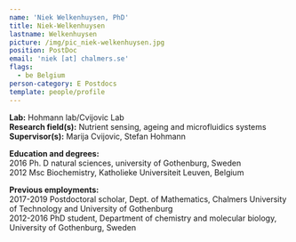 ```yaml
---
name: 'Niek Welkenhuysen, PhD'
title: Niek-Welkenhuysen
lastname: Welkenhuysen
picture: /img/pic_niek-welkenhuysen.jpg
position: PostDoc
email: 'niek [at] chalmers.se'
flags:
  - be Belgium
person-category: E Postdocs
template: people/profile
---
```

**Lab:** Hohmann lab/Cvijovic Lab  
**Research field(s):** Nutrient sensing, ageing and microfluidics systems  
**Supervisor(s):** Marija Cvijovic, Stefan Hohmann

**Education and degrees:**  
2016 Ph. D natural sciences, university of Gothenburg, Sweden  
2012 Msc Biochemistry, Katholieke Universiteit Leuven, Belgium  

**Previous employments:**  
2017-2019 Postdoctoral scholar, Dept. of Mathematics, Chalmers University of Technology and University of Gothenburg  
2012-2016 PhD student, Department of chemistry and molecular biology, University of Gothenburg, Sweden
